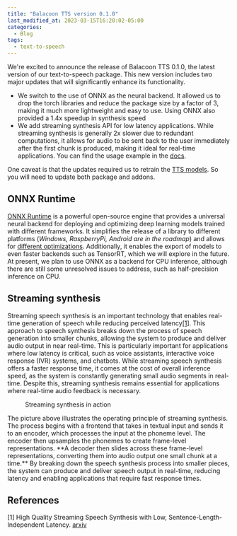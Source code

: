 ```yaml
---
title: "Balacoon TTS version 0.1.0"
last_modified_at: 2023-03-15T16:20:02-05:00
categories:
  - Blog
tags:
  - text-to-speech
---
```


We're excited to announce the release of Balacoon TTS 0.1.0,
the latest version of our text-to-speech package.
This new version includes two major updates that will significantly enhance its functionality.

* We switch to the use of ONNX as the neural backend. It allowed us to drop the torch libraries and reduce the package size by a factor of 3, making it much more lightweight and easy to use. Using ONNX also provided a 1.4x speedup in synthesis speed
* We add streaming synthesis API for low latency applications. While streaming synthesis is generally 2x slower due to redundant computations, it allows for audio to be sent back to the user immediately after the first chunk is produced, making it ideal for real-time applications. You can find the usage example in the [docs](https://balacoon.com/use/tts/package#running-streaming-synthesis).

One caveat is that the updates required us to retrain the [TTS models](https://huggingface.co/balacoon/tts).
So you will need to update both package and addons.

## ONNX Runtime

[ONNX Runtime](https://onnxruntime.ai/) is a powerful open-source engine that provides a universal neural backend
for deploying and optimizing deep learning models trained with different frameworks.
It simplifies the release of a library to different platforms
(*Windows, RaspberryPi, Android are in the roadmap*)
and allows for [different optimizations](https://fs-eire.github.io/onnxruntime/docs/performance/tune-performance.html).
Additionally, it enables the export of models to even faster backends such as TensorRT, which we will explore
in the future. At present, we plan to use ONNX as a backend for CPU inference,
although there are still some unresolved issues to address, such as half-precision inference on CPU.

## Streaming synthesis

Streaming speech synthesis is an important technology that enables real-time generation of speech while
reducing perceived latency[[1]](#1). This approach to speech synthesis breaks down the process of speech
generation into smaller chunks, allowing the system to produce and deliver audio output in near real-time.
This is particularly important for applications where low latency is critical, such as voice assistants,
interactive voice response (IVR) systems, and chatbots. While streaming speech synthesis offers a faster
response time, it comes at the cost of overall inference speed, as the system is constantly generating small
audio segments in real-time. Despite this, streaming synthesis remains essential for applications where
real-time audio feedback is necessary.
<figure style="width: 300px" class="align-center">
  <img src="{{ site.url }}{{ site.baseurl }}/assets/images/streaming_synthesis.png" alt="">
  <figcaption class="figure-caption text-center">Streaming synthesis in action</figcaption>
</figure>
The picture above illustrates the operating principle of streaming synthesis.
The process begins with a frontend that takes in textual input and sends it to an encoder,
which processes the input at the phoneme level.
The encoder then upsamples the phonemes to create frame-level representations.
**A decoder then slides across these frame-level representations,
converting them into audio output one small chunk at a time.**
By breaking down the speech synthesis process into smaller pieces,
the system can produce and deliver speech output in real-time,
reducing latency and enabling applications that require fast response times.

## References
<a id="1">[1]</a>
High Quality Streaming Speech Synthesis with Low, Sentence-Length-Independent Latency. [arxiv](https://arxiv.org/abs/2111.09052)

